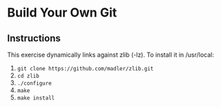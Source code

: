# Build Your Own Git

## Instructions

This exercise dynamically links against zlib (-lz). To install it in /usr/local:

1. `git clone https://github.com/madler/zlib.git`
2. `cd zlib`
3. `./configure`
4. `make`
5. `make install`
